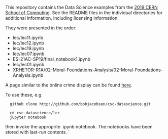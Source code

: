 This repository contains the Data Science examples from the [2019 CERN School of Computing](https://indico.cern.ch/event/769356/). See the README files in the individual directories for additional information, including licensing information.

They were presented in the order:
 - lec/lec11.ipynb
 - lec/lec12.ipynb
 - lec/lec19.ipynb
 - lec/lec07.ipynb
 - ES-21AC-SP19/final_notebook1.ipynb
 - lec/lec01.ipynb
 - XRHETOR-R1A/02-Moral-Foundations-Analysis/02-Moral-Foundations-Analysis.ipynb
 
 A page similar to the online crime display can be found [here](https://try.dominodatalab.com/u/joshpoduska/crimemaps/view/main_py_notebook.ipynb).
 
 To use these, e.g.
 ```
   github clone http://github.com/bobjacobsen/csc-datascience.git
   
   cd csc-datascience/lec
   jupyter notebook
```
then invoke the approprite .ipynb notebook. The notebooks have been stored with last-run contents.
`
